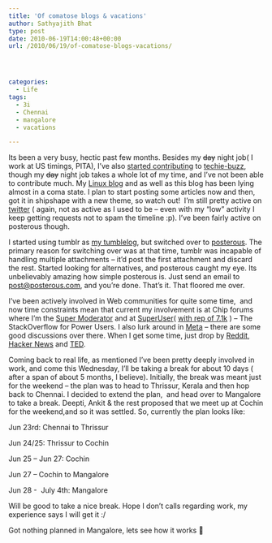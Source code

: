 ```yaml
---
title: 'Of comatose blogs & vacations'
author: Sathyajith Bhat
type: post
date: 2010-06-19T14:00:48+00:00
url: /2010/06/19/of-comatose-blogs-vacations/




categories:
  - Life
tags:
  - 3i
  - Chennai
  - mangalore
  - vacations

---
```

Its been a very busy, hectic past few months. Besides my <strike>day</strike> night job( I work at US timings, PITA), I’ve also <a href="https://techie-buzz.com/author/sathya" target="_blank">started contributing</a> to <a href="https://techie-buzz.com" target="_blank">techie-buzz</a>, though my <strike>day</strike> night job takes a whole lot of my time, and I’ve not been able to contribute much. My <a href="https://sathyasays.com/" target="_blank">Linux blog</a> and as well as this blog has been lying almost in a coma state. I plan to start posting some articles now and then, got it in shipshape with a new theme, so watch out!&#160; I’m still pretty active on <a href="https://twitter.com/sathyabhat" target="_blank">twitter</a> ( again, not as active as I used to be – even with my “low” activity I keep getting requests not to spam the timeline &#58;&#112;). I’ve been fairly active on posterous though. 

I started using tumblr as <a href="https://tumble.sathyabh.at" target="_blank">my tumblelog</a>, but switched over to <a href="https://post.sathyabh.at" target="_blank">posterous</a>. The primary reason for switching over was at that time, tumblr was incapable of handling multiple attachments – it’d post the first attachment and discard the rest. Started looking for alternatives, and posterous caught my eye. Its unbelievably amazing how simple posterous is. Just send an email to <post@posterous.com>, and you’re done. That’s it. That floored me over. 

I’ve been actively involved in Web communities for quite some time,&#160; and now time constraints mean that current my involvement is at Chip forums where I’m the <a href="https://www.chip.in/forums/memberlist.php?mode=viewprofile&u=31003" target="_blank">Super Moderator</a> and at <a href="https://superuser.com" target="_blank">SuperUser</a>( <a href="https://superuser.com/users/4377/sathya" target="_blank">with rep of 7.1k</a> ) – The StackOverflow for Power Users. I also lurk around in <a href="https://meta.stackoverflow.com" target="_blank">Meta</a> – there are some good discussions over there. When I get some time, just drop by <a href="https://reddit.com" target="_blank">Reddit</a>, <a href="https://news.ycombinator.com" target="_blank">Hacker News</a> and <a href="https://www.ted.com/" target="_blank">TED</a>.

Coming back to real life, as mentioned I’ve been pretty deeply involved in work, and come this Wednesday, I’ll be taking a break for about 10 days ( after a span of about 5 months, I believe). Initially, the break was meant just for the weekend – the plan was to head to Thrissur, Kerala and then hop back to Chennai. I decided to extend the plan,&#160; and head over to Mangalore to take a break. Deepti, Ankit & the rest proposed that we meet up at Cochin for the weekend,and so it was settled. So, currently the plan looks like:

Jun 23rd: Chennai to Thrissur

Jun 24/25: Thrissur to Cochin

Jun 25 – Jun 27: Cochin

Jun 27 – Cochin to Mangalore

Jun 28 -&#160; July 4th: Mangalore 

Will be good to take a nice break. Hope I don’t calls regarding work, my experience says I will get it :/ 

Got nothing planned in Mangalore, lets see how it works 🙂
